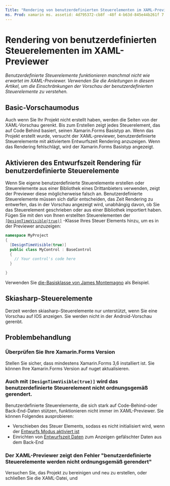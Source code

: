 ```yaml
---
Title: "Rendering von benutzerdefinierten Steuerelementen im XAML-Previewer" Description: "in diesem Artikel wird beschrieben, wie Sie Ihre benutzerdefinierten Steuerelemente im XAML-Previewer anzeigen."
ms. Prod: xamarin ms. assetid: 4d795372-cb8f -48f 4-b63d-845e44b261f 7 ms. Technology: xamarin-Forms Author: maddyleger1 ms. Author: maleger ms. Date: 03/27/2019 NO-LOC: [ Xamarin.Forms , Xamarin.Essentials ]
---
```


# <a name="render-custom-controls-in-the-xaml-previewer"></a>Rendering von benutzerdefinierten Steuerelementen im XAML-Previewer

_Benutzerdefinierte Steuerelemente funktionieren manchmal nicht wie erwartet im XAML-Previewer. Verwenden Sie die Anleitungen in diesem Artikel, um die Einschränkungen der Vorschau der benutzerdefinierten Steuerelemente zu verstehen._

## <a name="basic-preview-mode"></a>Basic-Vorschaumodus

Auch wenn Sie Ihr Projekt nicht erstellt haben, werden die Seiten von der XAML-Vorschau gerenkt. Bis zum Erstellen zeigt jedes Steuerelement, das auf Code Behind basiert, seinen Xamarin.Forms Basistyp an. Wenn das Projekt erstellt wurde, versucht der XAML-previewer, benutzerdefinierte Steuerelemente mit aktiviertem Entwurfszeit Rendering anzuzeigen. Wenn das Rendering fehlschlägt, wird der Xamarin.Forms Basistyp angezeigt.

## <a name="enable-design-time-rendering-for-custom-controls"></a>Aktivieren des Entwurfszeit Rendering für benutzerdefinierte Steuerelemente

Wenn Sie eigene benutzerdefinierte Steuerelemente erstellen oder Steuerelemente aus einer Bibliothek eines Drittanbieters verwenden, zeigt der Previewer diese möglicherweise falsch an. Benutzerdefinierte Steuerelemente müssen sich dafür entscheiden, das Zeit Rendering zu entwerfen, das in der Vorschau angezeigt wird, unabhängig davon, ob Sie das Steuerelement geschrieben oder aus einer Bibliothek importiert haben. Fügen Sie mit den von Ihnen erstellten Steuerelementen der [`[DesignTimeVisible(true)]`](xref:System.ComponentModel.DesignTimeVisibleAttribute) -Klasse Ihres Steuer Elements hinzu, um es in der Previewer anzuzeigen:

```csharp
namespace MyProject
{
  [DesignTimeVisible(true)]
  public class MyControl : BaseControl
  {
    // Your control's code here
  }

}
```

Verwenden Sie [die-Basisklasse von James Montemagno](https://github.com/jamesmontemagno/ImageCirclePlugin/blob/master/src/ImageCircle/CircleImage.shared.cs) als Beispiel.

## <a name="skiasharp-controls"></a>Skiasharp-Steuerelemente

Derzeit werden skiasharp-Steuerelemente nur unterstützt, wenn Sie eine Vorschau auf IOS anzeigen. Sie werden nicht in der Android-Vorschau gerenbt.

## <a name="troubleshooting"></a>Problembehandlung

### <a name="check-your-xamarinforms-version"></a>Überprüfen Sie Ihre Xamarin.Forms Version
Stellen Sie sicher, dass mindestens Xamarin.Forms 3,6 installiert ist. Sie können Ihre Xamarin.Forms Version auf nuget aktualisieren.

### <a name="even-with-designtimevisibletrue-my-custom-control-isnt-rendering-properly"></a>Auch mit `[DesignTimeVisible(true)]` wird das benutzerdefinierte Steuerelement nicht ordnungsgemäß gerendert.
Benutzerdefinierte Steuerelemente, die sich stark auf Code-Behind-oder Back-End-Daten stützen, funktionieren nicht immer im XAML-Previewer. Sie können Folgendes ausprobieren:

* Verschieben des Steuer Elements, sodass es nicht initialisiert wird, wenn der [Entwurfs Modus aktiviert ist](index.md#detect-design-mode)
* Einrichten von [Entwurfszeit Daten](design-time-data.md) zum Anzeigen gefälschter Daten aus dem Back-End

### <a name="the-xaml-previewer-shows-the-error-custom-controls-arent-rendering-properly"></a>Der XAML-Previewer zeigt den Fehler "benutzerdefinierte Steuerelemente werden nicht ordnungsgemäß gerendert"
Versuchen Sie, das Projekt zu bereinigen und neu zu erstellen, oder schließen Sie die XAML-Datei, und
